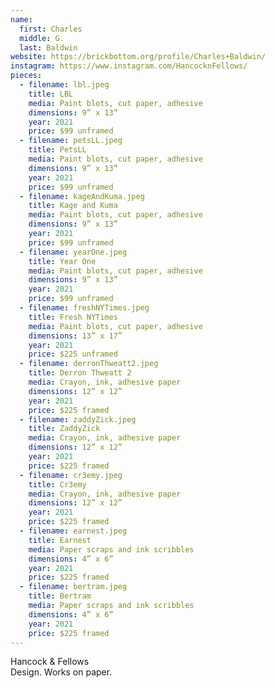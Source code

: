 ```yaml
---
name:
  first: Charles
  middle: G.
  last: Baldwin
website: https://brickbottom.org/profile/Charles+Baldwin/
instagram: https://www.instagram.com/HancocknFellows/
pieces:
  - filename: lbl.jpeg
    title: LBL
    media: Paint blots, cut paper, adhesive
    dimensions: 9” x 13”
    year: 2021
    price: $99 unframed
  - filename: petsLL.jpeg
    title: PetsLL
    media: Paint blots, cut paper, adhesive
    dimensions: 9” x 13”
    year: 2021
    price: $99 unframed
  - filename: kageAndKuma.jpeg
    title: Kage and Kuma
    media: Paint blots, cut paper, adhesive
    dimensions: 9” x 13”
    year: 2021
    price: $99 unframed
  - filename: yearOne.jpeg
    title: Year One
    media: Paint blots, cut paper, adhesive
    dimensions: 9” x 13”
    year: 2021
    price: $99 unframed
  - filename: freshNYTimes.jpeg
    title: Fresh NYTimes
    media: Paint blots, cut paper, adhesive
    dimensions: 13” x 17”
    year: 2021
    price: $225 unframed
  - filename: derronThweatt2.jpeg
    title: Derron Thweatt 2
    media: Crayon, ink, adhesive paper
    dimensions: 12” x 12”
    year: 2021
    price: $225 framed
  - filename: zaddyZick.jpeg
    title: ZaddyZick
    media: Crayon, ink, adhesive paper
    dimensions: 12” x 12”
    year: 2021
    price: $225 framed
  - filename: cr3emy.jpeg
    title: Cr3emy
    media: Crayon, ink, adhesive paper
    dimensions: 12” x 12”
    year: 2021
    price: $225 framed
  - filename: earnest.jpeg
    title: Earnest
    media: Paper scraps and ink scribbles
    dimensions: 4” x 6”
    year: 2021
    price: $225 framed
  - filename: bertram.jpeg
    title: Bertram
    media: Paper scraps and ink scribbles
    dimensions: 4” x 6”
    year: 2021
    price: $225 framed
---
```


Hancock & Fellows  
Design. Works on paper. 
